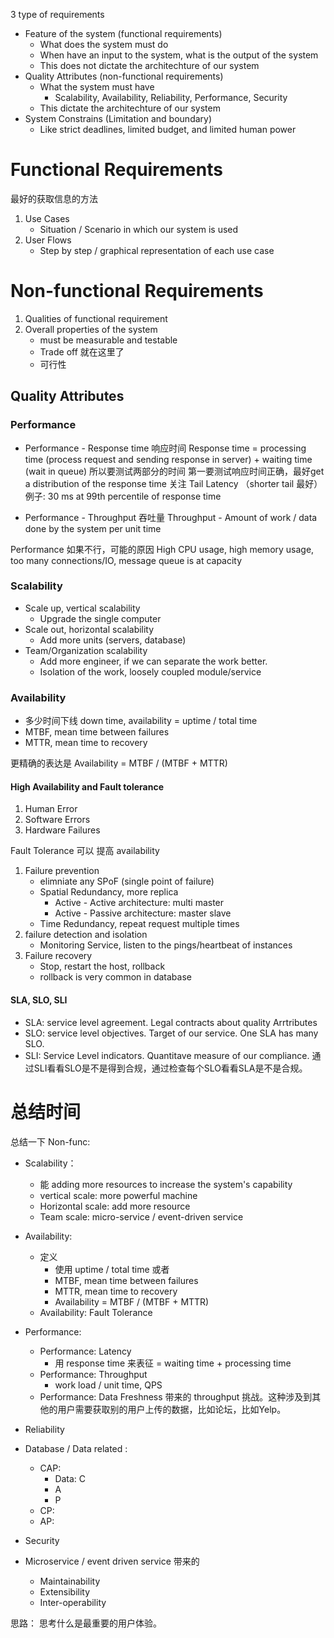 
3 type of requirements

- Feature of the system (functional requirements)
    - What does the system must do
    - When have an input to the system, what is the output of the system
    - This does not dictate the architechture of our system
- Quality Attributes (non-functional requirements)
    - What the system must have
        - Scalability, Availability, Reliability, Performance, Security
    - This dictate the architechture of our system
- System Constrains (Limitation and boundary)
    - Like strict deadlines, limited budget, and limited human power




# Functional Requirements

最好的获取信息的方法
1. Use Cases
    - Situation / Scenario in which our system is used
2. User Flows
    - Step by step / graphical representation of each use case



# Non-functional Requirements
1. Qualities of functional requirement
2. Overall properties of the system
    - must be measurable and testable 
    - Trade off 就在这里了
    - 可行性

## Quality Attributes

### Performance
- Performance - Response time 响应时间
Response time = processing time (process request and sending response in server) + waiting time (wait in queue)
所以要测试两部分的时间
第一要测试响应时间正确，最好get a distribution of the response time
关注 Tail Latency （shorter tail 最好）
例子: 30 ms at 99th percentile of response time

- Performance - Throughput 吞吐量
Throughput - Amount of work / data done by the system per unit time

Performance 如果不行，可能的原因 High CPU usage, high memory usage, too many connections/IO, message queue is at capacity

### Scalability 

- Scale up, vertical scalability
    - Upgrade the single computer
- Scale out, horizontal scalability
    - Add more units (servers, database)
- Team/Organization scalability 
    - Add more engineer, if we can separate the work better.
    - Isolation of the work, loosely coupled module/service

### Availability

- 多少时间下线 down time, availability = uptime / total time
- MTBF, mean time between failures
- MTTR, mean time to recovery

更精确的表达是 Availability = MTBF / (MTBF + MTTR)


#### High Availability and Fault tolerance
1. Human Error
2. Software Errors
3. Hardware Failures

Fault Tolerance 可以 提高 availability
1. Failure prevention
    - elimniate any SPoF (single point of failure)
    - Spatial Redundancy, more replica
        - Active - Active architecture: multi master
        - Active - Passive architecture: master slave
    - Time Redundancy, repeat request multiple times
2. failure detection and isolation
    - Monitoring Service, listen to the pings/heartbeat of instances
3. Failure recovery
    - Stop, restart the host, rollback
    - rollback is very common in database



#### SLA, SLO, SLI

- SLA: service level agreement. Legal contracts about quality Arrtributes
- SLO: service level objectives. Target of our service. One SLA has many SLO.
- SLI: Service Level indicators. Quantitave measure of our compliance.
通过SLI看看SLO是不是得到合规，通过检查每个SLO看看SLA是不是合规。



# 总结时间 

总结一下 Non-func:

- Scalability：
    - 能 adding more resources to increase the system's capability
    - vertical scale: more powerful machine
    - Horizontal scale: add more resource
    - Team scale: micro-service / event-driven service

- Availability: 
    - 定义
        - 使用 uptime / total time 或者
        - MTBF, mean time between failures
        - MTTR, mean time to recovery
        - Availability = MTBF / (MTBF + MTTR) 
    - Availability: Fault Tolerance
- Performance:
    - Performance: Latency
        - 用 response time 来表征 = waiting time + processing time
    - Performance: Throughput
        - work load / unit time, QPS
    - Performance: Data Freshness 带来的 throughput 挑战。这种涉及到其他的用户需要获取别的用户上传的数据，比如论坛，比如Yelp。
- Reliability
- Database / Data related :
    - CAP:
        - Data: C
        - A
        - P
    - CP:
    - AP:

- Security



- Microservice / event driven service 带来的
    - Maintainability
    - Extensibility
    - Inter-operability



思路：
思考什么是最重要的用户体验。

